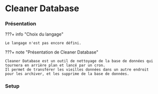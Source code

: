 # Cleaner Database

### Présentation

???+ info "Choix du langage"
    
    Le langage n'est pas encore défini.

???+ note "Présentation de Cleaner Database"

    Cleaner Database est un outil de nettoyage de la base de données qui tournera en arrière plan et lancé par un cron.
    Il permet de transférer les vieilles données dans un autre endroit pour les archiver, et les supprime de la base de données.

### Setup
    